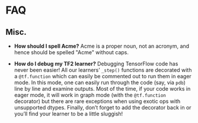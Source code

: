 # FAQ

## Misc.

-   **How should I spell Acme?** Acme is a proper noun, not an acronym, and
    hence should be spelled "Acme" without caps.

-   **How do I debug my TF2 learner?** Debugging TensorFlow code has never been
    easier! All our learners’ `_step()` functions are decorated with a
    `@tf.function` which can easily be commented out to run them in eager mode.
    In this mode, one can easily run through the code (say, via `pdb`) line by
    line and examine outputs. Most of the time, if your code works in eager
    mode, it will work in graph mode (with the `@tf.function` decorator) but
    there are rare exceptions when using exotic ops with unsupported dtypes.
    Finally, don’t forget to add the decorator back in or you’ll find your
    learner to be a little sluggish!
